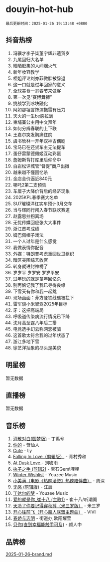 # douyin-hot-hub

`最后更新时间：2025-01-26 19:13:48 +0800`

## 抖音热榜

1. 冯骥才李子柒董宇辉非遗贺岁
1. 九尾回归大名单
1. 晒晒赶集的人间烟火气
1. 新年妆容教学
1. 柜姐评论刘亦菲微胖被辞退
1. 这一口就是过年回家的意义
1. 全球美食一哥春节来做客
1. 第一次见“赛博舞狮”
1. 挑战学到冰块融化
1. 阿如那坦言饰演拖雷有压力
1. 天火的一生be感拉满
1. 柬埔寨公主用中文拜年
1. 如何分辨春联的上下联
1. 王嘉尔突发胸痛住院
1. 虞书欣林一开年双神古偶剧
1. 宝马已在还贷车主无法提车
1. 蛋仔雷蒙德佩姬互动彩蛋
1. 詹姆斯背打库里后仰命中
1. 白岩松评城管“督促”商户出摊
1. 越来越不懂回忆杀
1. 金店金价逼近840元
1. 哪吒2第二支预告
1. 车厘子大降价背后的经济现象
1. 2025KPL春季赛大名单
1. SU7璀璨洋红实车预计3月交车
1. 当与辉同行闯入春节联欢赛道
1. 赵露思拄拐离场
1. 无忧传媒回应张大大事件
1. 浙江首考成绩
1. 姆巴佩帽子戏法
1. 一个人过年是什么感觉
1. 我做表情你配音
1. 外媒：特朗普考虑重回世卫组织
1. 暗区突围综艺收官
1. 转身就进封神榜了
1. 岁岁平 岁岁安 岁岁平安
1. 过年玩的就是童年回忆杀
1. 别再惦记我了我已寻得良缘
1. 下雪天有你和我一起跳
1. 现场画面：菲方登铁线礁被拦下
1. 雷军谈小米智驾2025年目标
1. 牙：这把高端局
1. 呼吸道传染病流行情况已下降
1. 沈月高至霆八年后二搭
1. 电竞选手幻云称网恋被骗
1. 这首歌太符合我的过年状态了
1. 浙江多地下雪
1. 徐艺洋抽象的尽头是美貌

## 明星榜

暂无数据

## 直播榜

暂无数据

## 音乐榜

1. [消散对白(圆梦版)](https://sf3-cdn-tos.douyinstatic.com/obj/tos-cn-ve-2774/og4jB5I5IizzoZVAAAzWgBMAsMDWoArfwBOiFs) - 丁禹兮
1. [你的](https://sf5-hl-cdn-tos.douyinstatic.com/obj/tos-cn-ve-2774/oYuIeKf42jB7sEV6B2upMdpYAgfrQWj0FeRegh) - 贺仙人
1. [Cute](https://sf5-hl-cdn-tos.douyinstatic.com/obj/tos-cn-ve-2774/o4IbIzHWKAAB4wsS5qMBRiiAlEBGTpQRNfFvuo) - Ly
1. [Falling In Love（剪辑版）](https://sf5-hl-cdn-tos.douyinstatic.com/obj/tos-cn-ve-2774/o8ajpA8zzgBPahbBIO8AcKGBLJezFCRd1wfP9f) - 青村秀和
1. [ At Dusk  Love ](https://sf5-hl-cdn-tos.douyinstatic.com/obj/tos-cn-ve-2774/o8CrpCf5CaYgI4ZrtQgMQAFEfuGqNnRSDQAPBc) - 刘嗨雨
1. [执子之手 (剪辑2)](https://sf5-hl-cdn-tos.douyinstatic.com/obj/tos-cn-ve-2774/oUoZLQjCc31XzqsBnBQUNgeKtYPBcgbFDwtfcu) - 宝石Gem\哩哩
1. [Winter Wishlist](https://sf5-hl-cdn-tos.douyinstatic.com/obj/tos-cn-ve-2774/oIIgUOeamCFCVAzxN6MFRLIBlLGpUqQxeeHrLE) - Youzee Music
1. [小美满（电影《热辣滚烫》热辣陪伴曲）](https://sf5-hl-cdn-tos.douyinstatic.com/obj/tos-cn-ve-2774/o0GAn2lSgfZIDUgtevCGDQYnFg4CwnrBaxbTZL) - 周深
1. [无感 (剪辑版)](https://sf5-hl-cdn-tos.douyinstatic.com/obj/tos-cn-ve-2774/o0eIsUzJBDlQaQFC5OFlgbMEZC1TFYBftOBn6p) - 江辰
1. [丁达尔的梦](https://sf5-hl-cdn-tos.douyinstatic.com/obj/tos-cn-ve-2774/oMU3WirUZBVQkAC9ccG5P2IQirziZM2RTInUY) - Youzee Music
1. [爱的就是你_崔十八 (主歌1)](https://sf5-hl-cdn-tos.douyinstatic.com/obj/tos-cn-ve-2774/oI5BO5DhFZ6UTcNCnZaOCBLtZ7WIMQGfgnXf5E) - 崔十八/听潮阁
1. [天冷了你要记得穿秋裤（米三岁版）](https://sf5-hl-cdn-tos.douyinstatic.com/obj/tos-cn-ve-2774/oQlIwVIDWiZ6BQilAorS7MA0AgCkQDvcZAdm1) - 米三岁
1. [开心往前飞（开心超人联盟主题曲）](https://sf5-hl-cdn-tos.douyinstatic.com/obj/tos-cn-ve-2774/9d8fb7c82cf1421fb93a9fe925275e0a) - VIVI
1. [春娇与志明](https://sf5-hl-cdn-tos.douyinstatic.com/obj/tos-cn-ve-2774/e530d8fceb7044b39707d7f9ff54add1) - 街道办,欧阳耀莹
1. [只你(直到幸福能触手可及)](https://sf5-hl-cdn-tos.douyinstatic.com/obj/tos-cn-ve-2774/o0lBkRDzFTeaVSUz3ZZSCBVtZ5DIMQGfgmEAuE) - 颜人中

## 品牌榜

[2025-01-26-brand.md](2025-01-26-brand.md)
